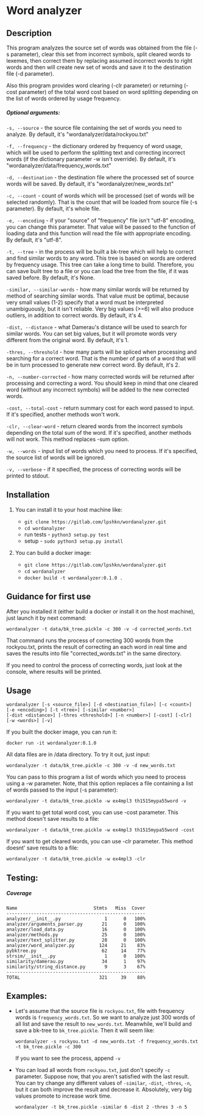 # Word analyzer

## Description

This program analyzes the source set of words was obtained from the file (-s parameter), clear this set 
from incorrect symbols, split cleared words to lexemes, then correct them by replacing assumed incorrect words 
to right words and then will create new set of words and save it to the destination file (-d parameter).

Also this program provides word clearing (-clr parameter) or returning (-cost parameter) of the total word cost 
based on word splitting depending on the list of words ordered by usage frequency.

##### Optional arguments:

```-s, --source``` - the source file containing the set of words you need to analyze. By default, it's 
"wordanalyzer/data/rockyou.txt"

```-f, --frequency``` - the dictionary ordered by frequency of word usage, which will be used to perform 
the splitting text and correcting incorrect words (if the dictionary parameter -w isn't override). By default, it's
"wordanalyzer/data/frequency_words.txt"

```-d, --destination``` - the destination file where the processed set of source words will be saved. By default, 
it's "wordanalyzer/new_words.txt"

```-c, --count``` - count of words which will be processed (set of words will be selected randomly). That is the count
that will be loaded from source file (-s parameter). By default, it's whole file.

```-e, --encoding``` - if your "source" of "frequency" file isn't "utf-8" encoding, you can change this parameter. 
That value will be passed to the function of loading data and this function will read the file with appropriate
encoding. By default, it's "utf-8".

```-t, --tree``` - in the process will be built a bk-tree which will help to correct and find similar words to any word.
This tree is based on words are ordered by frequency usage. This tree can take a long time to build. Therefore, you can
save built tree to a file or you can load the tree from the file, if it was saved before. By default, it's None.

```-similar, --similar-words``` - how many similar words will be returned by method of searching similar words. That 
value must be optimal, because very small values (1-2) specify that a word must be interpreted unambiguously, but it 
isn't reliable. Very big values (>=6) will also produce outliers, in addition to correct words. By default, it's 4.

```-dist, --distance``` - what Damerau's distance will be used to search for similar words. You can set big values, but
it will promote words very different from the original word. By default, it's 1.

```-thres, --threshold``` - how many parts will be spliced when processing and searching for a correct word. That is
the number of parts of a word that will be in turn processed to generate new correct word. By default, it's 2.

```-n, --number-corrected``` - how many corrected words will be returned after processing and correcting a word. 
You should keep in mind that one cleared word (without any incorrect symbols) will be added to the new corrected words.

```-cost, --total-cost``` - return summary cost for each word passed to input. If it's specified, another methods
won't work.

```-clr, --clear-word``` - return cleared words from the incorrect symbols depending on the total sum of the word.
If it's specified, another methods will not work. This method replaces -sum option.

```-w, --words``` - input list of words which you need to process. If it's specified, the source list of words will be
ignored.

```-v, --verbose``` - if it specified, the process of correcting words will be printed to stdout.

## Installation
1) You can install it to your host machine like:
    * `git clone https://gitlab.com/lpshkn/wordanalyzer.git`
    * `cd wordanalyzer`
    * run tests - `python3 setup.py test`
    * setup - `sudo python3 setup.py install`

2) You can build a docker image:
    * `git clone https://gitlab.com/lpshkn/wordanalyzer.git`
    * `cd wordanalyzer`
    * `docker build -t wordanalyzer:0.1.0 .`

## Guidance for first use

After you installed it (either build a docker or install it on the host machine), just launch it by next command:
```shell script
wordanalyzer -t data/bk_tree.pickle -c 300 -v -d corrected_words.txt
```
That command runs the process of correcting 300 words from the rockyou.txt, prints the result of correcting an each word
 in real time and saves the results into file "corrected_words.txt" in the same directory. 
 
 If you need to control the process of correcting words, just look at the console, where results will be printed.

## Usage

```shell script
wordanalyzer [-s <source_file>] [-d <destination_file>] [-c <count>] [-e <encoding>] [-t <tree>] [-similar <number>]
[-dist <distance>] [-thres <threshold>] [-n <number>] [-cost] [-clr] [-w <words>] [-v]
```

If you built the docker image, you can run it:

```shell script
docker run -it wordanalyzer:0.1.0
```

All data files are in /data directory. To try it out, just input:

```shell script
wordanalyzer -t data/bk_tree.pickle -c 300 -v -d new_words.txt
```

You can pass to this program a list of words which you need to process using a -w parameter. 
Note, that this option replaces a file containing a list of words passed to the input (-s parameter):

```shell script
wordanalyzer -t data/bk_tree.pickle -w ex4mpl3 th1515mypa55word -v
```

If you want to get total word cost, you can use -cost parameter. This method doesn't save results to a file:
```shell script
wordanalyzer -t data/bk_tree.pickle -w ex4mpl3 th1515mypa55word -cost
``` 

If you want to get cleared words, you can use -clr parameter. This method doesnt' save results to a file:
```shell script
wordanalyzer -t data/bk_tree.pickle -w ex4mpl3 -clr
```

## Testing:


##### Coverage
```
Name                            Stmts   Miss  Cover
---------------------------------------------------
analyzer/__init__.py                1      0   100%
analyzer/arguments_parser.py       21      0   100%
analyzer/load_data.py              16      0   100%
analyzer/methods.py                25      0   100%
analyzer/text_splitter.py          28      0   100%
analyzer/word_analyzer.py         124     21    83%
pybktree.py                        62     14    77%
strsim/__init__.py                  1      0   100%
similarity/damerau.py              34      1    97%
similarity/string_distance.py       9      3    67%
---------------------------------------------------
TOTAL                             321     39    88%
```

## Examples:

* Let's assume that the source file is `rockyou.txt`, file with frequency words is `frequency_words.txt`. So we want to
analyze just 300 words of all list and save the result to `new_words.txt`. Meanwhile, we'll build and save a bk-tree to
`bk_tree.pickle`. Then it will seem like:

  ```shell script
  wordanalyzer -s rockyou.txt -d new_words.txt -f frequency_words.txt -t bk_tree.pickle -c 300
  ```
  
  If you want to see the process, append `-v`
  
* You can load all words from `rockyou.txt`, just don't specify `-c` parameter. Suppose now, that you aren't satisfied
with the last result. You can try change any different values of `-similar`, `-dist`, `-thres`, `-n`, but it can 
both improve the result and decrease it. Absolutely, very big values promote to increase work time.

  ```shell script
  wordanalyzer -t bk_tree.pickle -similar 6 -dist 2 -thres 3 -n 5
  ```
